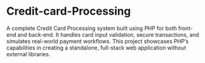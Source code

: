 # Credit-card-Processing
A complete Credit Card Processing system built using PHP for both front-end and back-end. It handles card input validation, secure transactions, and simulates real-world payment workflows. This project showcases PHP’s capabilities in creating a standalone, full-stack web application without external libraries.
